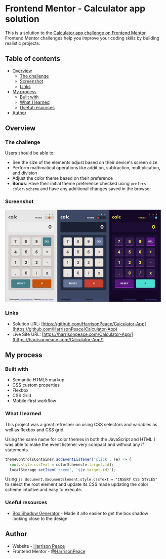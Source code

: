 # Frontend Mentor - Calculator app solution

This is a solution to the [Calculator app challenge on Frontend Mentor](https://www.frontendmentor.io/challenges/calculator-app-9lteq5N29). Frontend Mentor challenges help you improve your coding skills by building realistic projects. 

## Table of contents

- [Overview](#overview)
  - [The challenge](#the-challenge)
  - [Screenshot](#screenshot)
  - [Links](#links)
- [My process](#my-process)
  - [Built with](#built-with)
  - [What I learned](#what-i-learned)
  - [Useful resources](#useful-resources)
- [Author](#author)

## Overview

### The challenge

Users should be able to:

- See the size of the elements adjust based on their device's screen size
- Perform mathmatical operations like addition, subtraction, multiplication, and division
- Adjust the color theme based on their preference
- **Bonus**: Have their initial theme preference checked using `prefers-color-scheme` and have any additional changes saved in the browser

### Screenshot

![](./project-screenshot.jpg)

### Links

- Solution URL: [https://github.com/HarrisonPeace/Calculator-App](https://github.com/HarrisonPeace/Calculator-App)
- Live Site URL: [https://harrisonpeace.com/Calculator-App/](https://harrisonpeace.com/Calculator-App/)

## My process

### Built with

- Semantic HTML5 markup
- CSS custom properties
- Flexbox
- CSS Grid
- Mobile-first workflow

### What I learned

This project was a great refresher on using CSS selectors and variables as well as flexbox and CSS grid.

Using the same name for color themes in both the JavaScript and HTML I was able to make the event listener very compact and without any if statements.

```js
themeControlsContainer.addEventListener('click', (e) => {
  root.style.cssText = colorSchemes[e.target.id]; 
  localStorage.setItem('theme', `${e.target.id}`);
```

Using ```js document.documentElement.style.cssText = "INSERT CSS STYLES"``` to select the root element and update its CSS made updating the color scheme intuitive and easy to execute.

### Useful resources

- [Box Shadow Generator](https://html-css-js.com/css/generator/box-shadow/) - Made it alto easier to get the box shadow looking close to the design

## Author

- Website - [Harrison Peace](https://harrisonpeace.com)
- Frontend Mentor - [@HarrisonPeace](https://www.frontendmentor.io/profile/HarrisonPeace)
